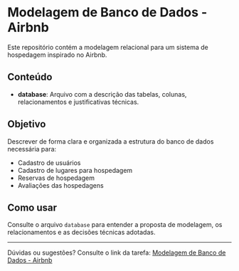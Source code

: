 # Modelagem de Banco de Dados - Airbnb

Este repositório contém a modelagem relacional para um sistema de hospedagem inspirado no Airbnb.

## Conteúdo
- **database**: Arquivo com a descrição das tabelas, colunas, relacionamentos e justificativas técnicas.

## Objetivo
Descrever de forma clara e organizada a estrutura do banco de dados necessária para:
- Cadastro de usuários
- Cadastro de lugares para hospedagem
- Reservas de hospedagem
- Avaliações das hospedagens

## Como usar
Consulte o arquivo `database` para entender a proposta de modelagem, os relacionamentos e as decisões técnicas adotadas.

---

Dúvidas ou sugestões? Consulte o link da tarefa: [Modelagem de Banco de Dados - Airbnb](https://github.com/GabrielMarquesDeOliveira/Portif-lio/tree/main/banco%20de%20dados)
